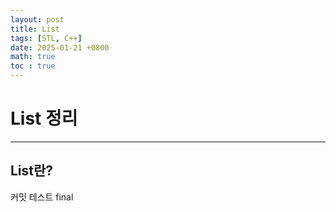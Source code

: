 ```yaml
---
layout: post
title: List
tags: [STL, C++]
date: 2025-01-21 +0800
math: true
toc : true
---
```


# List 정리

****

## List란?

커밋 테스트 final
